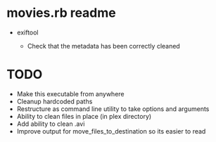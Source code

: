 # movies.rb readme
- exiftool <filename>
  - Check that the metadata has been correctly cleaned

# TODO
- Make this executable from anywhere
- Cleanup hardcoded paths
- Restructure as command line utility to take options and arguments
- Ability to clean files in place (in plex directory)
- Add ability to clean .avi
- Improve output for move_files_to_destination so its easier to read 
